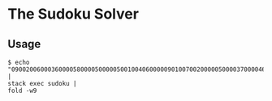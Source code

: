 # The Sudoku Solver

## Usage

```
$ echo "090020060003600005800005000005001004060000090100700200000500003700004600020090080" |
stack exec sudoku |
fold -w9
```
